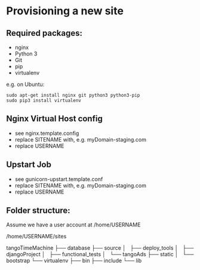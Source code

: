 Provisioning a new site
=======================

## Required packages:

* nginx
* Python 3
* Git
* pip
* virtualenv

e.g. on Ubuntu:

	sudo apt-get install nginx git python3 python3-pip
	sudo pip3 install virtualenv

## Nginx Virtual Host config

* see nginx.template.config
* replace SITENAME with, e.g. myDomain-staging.com
* replace USERNAME

## Upstart Job

* see gunicorn-upstart.template.conf
* replace SITENAME with, e.g. myDomain-staging.com
* replace USERNAME

## Folder structure:

Assume we have a user account at /home/USERNAME

/home/USERNAME/sites

tangoTimeMachine
├── database
├── source
│   ├── deploy_tools
│   ├── djangoProject
│   ├── functional_tests
│   └── tangoAds
├── static
│   └── bootstrap
└── virtualenv
    ├── bin
    ├── include
    └── lib